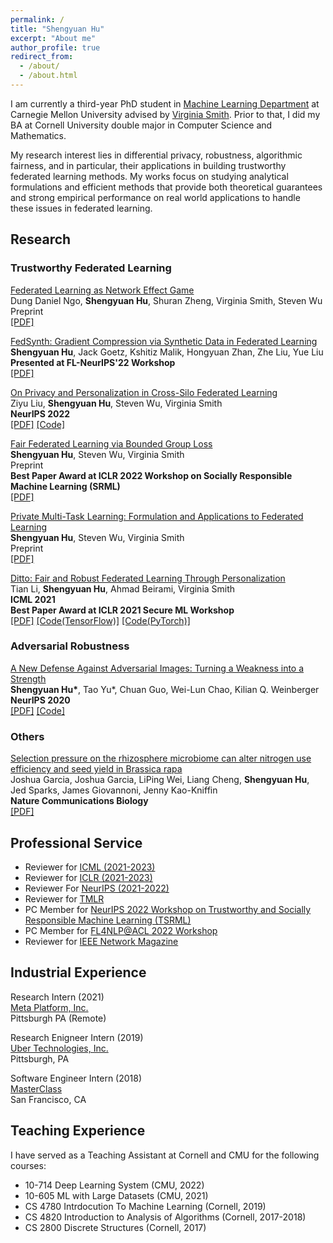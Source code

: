 ```yaml
---
permalink: /
title: "Shengyuan Hu"
excerpt: "About me"
author_profile: true
redirect_from: 
  - /about/
  - /about.html
---
```


I am currently a third-year PhD student in [Machine Learning Department](https://www.ml.cmu.edu/) at Carnegie Mellon University advised by [Virginia Smith](https://www.cs.cmu.edu/~smithv/). Prior to that, I did my BA at Cornell University double major in Computer Science and Mathematics. 

My research interest lies in differential privacy, robustness, algorithmic fairness, and in particular, their applications in building trustworthy federated learning methods. My works focus on studying analytical formulations and efficient methods that provide both theoretical guarantees and strong empirical performance on real world applications to handle these issues in federated learning.



## Research

### Trustworthy Federated Learning

[Federated Learning as Network Effect Game](https://arxiv.org/abs/2302.08533)\
Dung Daniel Ngo, **Shengyuan Hu**, Shuran Zheng, Virginia Smith, Steven Wu\
Preprint\
[\[PDF\]](https://arxiv.org/pdf/2302.08533.pdf) 

[FedSynth: Gradient Compression via Synthetic Data in Federated Learning](https://arxiv.org/abs/2204.01273)\
**Shengyuan Hu**, Jack Goetz, Kshitiz Malik, Hongyuan Zhan, Zhe Liu, Yue Liu\
**Presented at FL-NeurIPS'22 Workshop**\
[\[PDF\]](https://arxiv.org/pdf/2204.01273.pdf)

[On Privacy and Personalization in Cross-Silo Federated Learning](https://arxiv.org/abs/2206.07902)\
Ziyu Liu, **Shengyuan Hu**, Steven Wu, Virginia Smith\
**NeurIPS 2022**\
[\[PDF\]](https://arxiv.org/pdf/2206.07902.pdf) [\[Code\]](https://github.com/kenziyuliu/private-cross-silo-fl)

[Fair Federated Learning via Bounded Group Loss](https://arxiv.org/abs/2203.10190)\
**Shengyuan Hu**, Steven Wu, Virginia Smith\
Preprint\
**Best Paper Award at ICLR 2022 Workshop on Socially Responsible Machine Learning (SRML)**\
[\[PDF\]](https://arxiv.org/pdf/2203.10190.pdf) 

[Private Multi-Task Learning: Formulation and Applications to Federated Learning](https://arxiv.org/abs/2108.12978)\
**Shengyuan Hu**, Steven Wu, Virginia Smith\
Preprint\
[\[PDF\]](https://arxiv.org/pdf/2108.12978.pdf)

[Ditto: Fair and Robust Federated Learning Through Personalization](https://proceedings.mlr.press/v139/li21h.html)\
Tian Li, **Shengyuan Hu**, Ahmad Beirami, Virginia Smith\
**ICML 2021**\
**Best Paper Award at ICLR 2021 Secure ML Workshop**\
[\[PDF\]](http://proceedings.mlr.press/v139/li21h/li21h.pdf) [\[Code(TensorFlow)\]](https://github.com/litian96/ditto) [\[Code(PyTorch)\]](https://github.com/s-huu/Ditto)

### Adversarial Robustness

[A New Defense Against Adversarial Images: Turning a Weakness into a Strength](https://proceedings.neurips.cc/paper/2019/hash/cbb6a3b884f4f88b3a8e3d44c636cbd8-Abstract.html)\
**Shengyuan Hu\***, Tao Yu\*, Chuan Guo, Wei-Lun Chao, Kilian Q. Weinberger\
**NeurIPS 2020**\
[\[PDF\]](https://proceedings.neurips.cc/paper/2019/file/cbb6a3b884f4f88b3a8e3d44c636cbd8-Paper.pdf) [\[Code\]](https://github.com/s-huu/TurningWeaknessIntoStrength)

### Others

[Selection pressure on the rhizosphere microbiome can alter nitrogen use efficiency and seed yield in Brassica rapa](https://www.nature.com/articles/s42003-022-03860-5)\
Joshua Garcia, Joshua Garcia, LiPing Wei, Liang Cheng, **Shengyuan Hu**, Jed Sparks, James Giovannoni, Jenny Kao-Kniffin\
**Nature Communications Biology**\
[\[PDF\]](https://www.nature.com/articles/s42003-022-03860-5)

## Professional Service
- Reviewer for [ICML (2021-2023)](https://icml.cc/)
- Reviewer for [ICLR (2021-2023)](https://iclr.cc/)
- Reviewer For [NeurIPS (2021-2022)](https://neurips.cc/)
- Reviewer for [TMLR](https://jmlr.org/tmlr/)
- PC Member for [NeurIPS 2022 Workshop on Trustworthy and Socially Responsible Machine Learning (TSRML)](https://tsrml2022.github.io/)
- PC Member for [FL4NLP@ACL 2022 Workshop](https://fl4nlp.github.io/)
- Reviewer for [IEEE Network Magazine](https://www.comsoc.org/publications/magazines/ieee-network)

## Industrial Experience

Research Intern (2021)\
[Meta Platform, Inc.](https://about.meta.com/)\
Pittsburgh PA (Remote)

Research Enigneer Intern (2019)\
[Uber Technologies, Inc.](https://www.uber.com/)\
Pittsburgh, PA

Software Engineer Intern (2018)\
[MasterClass](https://www.masterclass.com/)\
San Francisco, CA

## Teaching Experience

I have served as a Teaching Assistant at Cornell and CMU for the following courses:
- 10-714 Deep Learning System (CMU, 2022)
- 10-605 ML with Large Datasets (CMU, 2021)
- CS 4780 Intrdocution To Machine Learning (Cornell, 2019)
- CS 4820 Introduction to Analysis of Algorithms (Cornell, 2017-2018)
- CS 2800 Discrete Structures (Cornell, 2017)

